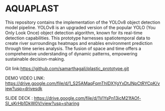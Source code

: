 # AQUAPLAST

This repository contains the implementation of the YOLOv8 object detection model pipeline. YOLOv8 is an upgraded version of the popular YOLO (You Only Look Once) object detection algorithm, known for its real-time detection capabilities.
This prototype harnesses spatiotemporal data to create river surroundings heatmaps and enables environment prediction through time series analysis. The fusion of space and time offers a comprehensive understanding of dynamic patterns, empowering sustainable decision-making.

Git link:https://github.com/samarthagali/plastic_prototype.git

DEMO VIDEO LINK: https://drive.google.com/file/d/1_S25AMaqFqmThIDXYgYxDtJNpCtRYCpK/view?usp=drivesdk 

SLIDE DECK : https://drive.google.com/file/d/1VlYsPn13icM21fAOf-Sl_sKrHb1DkW0V/view?usp=sharing
